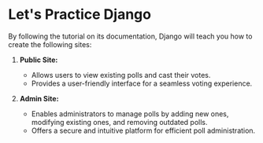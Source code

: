 # Let's Practice Django

By following the tutorial on its documentation, Django will teach you how to create the following sites:

1. **Public Site:**
   - Allows users to view existing polls and cast their votes.
   - Provides a user-friendly interface for a seamless voting experience.

2. **Admin Site:**
   - Enables administrators to manage polls by adding new ones, modifying existing ones, and removing outdated polls.
   - Offers a secure and intuitive platform for efficient poll administration.
